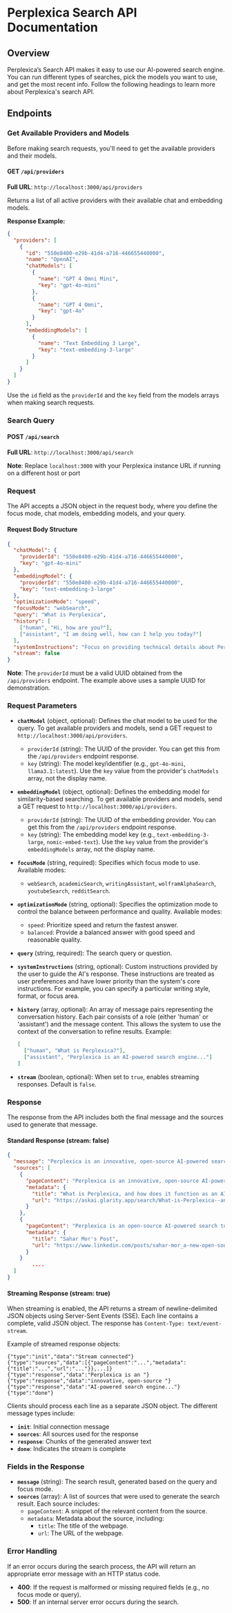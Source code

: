 # Perplexica Search API Documentation

## Overview

Perplexica’s Search API makes it easy to use our AI-powered search engine. You can run different types of searches, pick the models you want to use, and get the most recent info. Follow the following headings to learn more about Perplexica's search API.

## Endpoints

### Get Available Providers and Models

Before making search requests, you'll need to get the available providers and their models.

#### **GET** `/api/providers`

**Full URL**: `http://localhost:3000/api/providers`

Returns a list of all active providers with their available chat and embedding models.

**Response Example:**
```json
{
  "providers": [
    {
      "id": "550e8400-e29b-41d4-a716-446655440000",
      "name": "OpenAI",
      "chatModels": [
        {
          "name": "GPT 4 Omni Mini",
          "key": "gpt-4o-mini"
        },
        {
          "name": "GPT 4 Omni",
          "key": "gpt-4o"
        }
      ],
      "embeddingModels": [
        {
          "name": "Text Embedding 3 Large",
          "key": "text-embedding-3-large"
        }
      ]
    }
  ]
}
```

Use the `id` field as the `providerId` and the `key` field from the models arrays when making search requests.

### Search Query

#### **POST** `/api/search`

**Full URL**: `http://localhost:3000/api/search`

**Note**: Replace `localhost:3000` with your Perplexica instance URL if running on a different host or port

### Request

The API accepts a JSON object in the request body, where you define the focus mode, chat models, embedding models, and your query.

#### Request Body Structure

```json
{
  "chatModel": {
    "providerId": "550e8400-e29b-41d4-a716-446655440000",
    "key": "gpt-4o-mini"
  },
  "embeddingModel": {
    "providerId": "550e8400-e29b-41d4-a716-446655440000",
    "key": "text-embedding-3-large"
  },
  "optimizationMode": "speed",
  "focusMode": "webSearch",
  "query": "What is Perplexica",
  "history": [
    ["human", "Hi, how are you?"],
    ["assistant", "I am doing well, how can I help you today?"]
  ],
  "systemInstructions": "Focus on providing technical details about Perplexica's architecture.",
  "stream": false
}
```

**Note**: The `providerId` must be a valid UUID obtained from the `/api/providers` endpoint. The example above uses a sample UUID for demonstration.

### Request Parameters

- **`chatModel`** (object, optional): Defines the chat model to be used for the query. To get available providers and models, send a GET request to `http://localhost:3000/api/providers`.

  - `providerId` (string): The UUID of the provider. You can get this from the `/api/providers` endpoint response.
  - `key` (string): The model key/identifier (e.g., `gpt-4o-mini`, `llama3.1:latest`). Use the `key` value from the provider's `chatModels` array, not the display name.

- **`embeddingModel`** (object, optional): Defines the embedding model for similarity-based searching. To get available providers and models, send a GET request to `http://localhost:3000/api/providers`.

  - `providerId` (string): The UUID of the embedding provider. You can get this from the `/api/providers` endpoint response.
  - `key` (string): The embedding model key (e.g., `text-embedding-3-large`, `nomic-embed-text`). Use the `key` value from the provider's `embeddingModels` array, not the display name.

- **`focusMode`** (string, required): Specifies which focus mode to use. Available modes:

  - `webSearch`, `academicSearch`, `writingAssistant`, `wolframAlphaSearch`, `youtubeSearch`, `redditSearch`.

- **`optimizationMode`** (string, optional): Specifies the optimization mode to control the balance between performance and quality. Available modes:

  - `speed`: Prioritize speed and return the fastest answer.
  - `balanced`: Provide a balanced answer with good speed and reasonable quality.

- **`query`** (string, required): The search query or question.

- **`systemInstructions`** (string, optional): Custom instructions provided by the user to guide the AI's response. These instructions are treated as user preferences and have lower priority than the system's core instructions. For example, you can specify a particular writing style, format, or focus area.

- **`history`** (array, optional): An array of message pairs representing the conversation history. Each pair consists of a role (either 'human' or 'assistant') and the message content. This allows the system to use the context of the conversation to refine results. Example:

  ```json
  [
    ["human", "What is Perplexica?"],
    ["assistant", "Perplexica is an AI-powered search engine..."]
  ]
  ```

- **`stream`** (boolean, optional): When set to `true`, enables streaming responses. Default is `false`.

### Response

The response from the API includes both the final message and the sources used to generate that message.

#### Standard Response (stream: false)

```json
{
  "message": "Perplexica is an innovative, open-source AI-powered search engine designed to enhance the way users search for information online. Here are some key features and characteristics of Perplexica:\n\n- **AI-Powered Technology**: It utilizes advanced machine learning algorithms to not only retrieve information but also to understand the context and intent behind user queries, providing more relevant results [1][5].\n\n- **Open-Source**: Being open-source, Perplexica offers flexibility and transparency, allowing users to explore its functionalities without the constraints of proprietary software [3][10].",
  "sources": [
    {
      "pageContent": "Perplexica is an innovative, open-source AI-powered search engine designed to enhance the way users search for information online.",
      "metadata": {
        "title": "What is Perplexica, and how does it function as an AI-powered search ...",
        "url": "https://askai.glarity.app/search/What-is-Perplexica--and-how-does-it-function-as-an-AI-powered-search-engine"
      }
    },
    {
      "pageContent": "Perplexica is an open-source AI-powered search tool that dives deep into the internet to find precise answers.",
      "metadata": {
        "title": "Sahar Mor's Post",
        "url": "https://www.linkedin.com/posts/sahar-mor_a-new-open-source-project-called-perplexica-activity-7204489745668694016-ncja"
      }
    }
        ....
  ]
}
```

#### Streaming Response (stream: true)

When streaming is enabled, the API returns a stream of newline-delimited JSON objects using Server-Sent Events (SSE). Each line contains a complete, valid JSON object. The response has `Content-Type: text/event-stream`.

Example of streamed response objects:

```
{"type":"init","data":"Stream connected"}
{"type":"sources","data":[{"pageContent":"...","metadata":{"title":"...","url":"..."}},...]}
{"type":"response","data":"Perplexica is an "}
{"type":"response","data":"innovative, open-source "}
{"type":"response","data":"AI-powered search engine..."}
{"type":"done"}
```

Clients should process each line as a separate JSON object. The different message types include:

- **`init`**: Initial connection message
- **`sources`**: All sources used for the response
- **`response`**: Chunks of the generated answer text
- **`done`**: Indicates the stream is complete

### Fields in the Response

- **`message`** (string): The search result, generated based on the query and focus mode.
- **`sources`** (array): A list of sources that were used to generate the search result. Each source includes:
  - `pageContent`: A snippet of the relevant content from the source.
  - `metadata`: Metadata about the source, including:
    - `title`: The title of the webpage.
    - `url`: The URL of the webpage.

### Error Handling

If an error occurs during the search process, the API will return an appropriate error message with an HTTP status code.

- **400**: If the request is malformed or missing required fields (e.g., no focus mode or query).
- **500**: If an internal server error occurs during the search.
